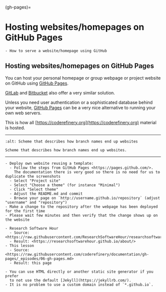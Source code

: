 (gh-pages)=

# Hosting websites/homepages on GitHub Pages

```{questions}
- How to serve a website/homepage using GitHub
```

## Hosting websites/homepages on GitHub Pages

You can host your personal homepage or group webpage
or project website on GitHub using
[GitHub Pages](https://pages.github.com/).

[GitLab](https://about.gitlab.com/features/pages/) and
[Bitbucket](https://confluence.atlassian.com/bitbucket/publishing-a-website-on-bitbucket-cloud-221449776.html)
also offer a very similar solution.

Unless you need user authentication or a sophisticated database behind your website,
[GitHub Pages](https://pages.github.com/) can be a very nice alternative
to running your own web servers.

This is how all
[https://coderefinery.org](https://coderefinery.org)
material is hosted.

---

```{figure} img/gh-pages.svg
:alt: Scheme that describes how branch names end up websites

Scheme that describes how branch names end up websites.
```

---

```{challenge} Exercise: Your own github page
- Deploy own website reusing a template:
  - Follow the steps from GitHub Pages <https://pages.github.com/>.
    The documentation there is very good so there is no need for us to duplicate the screenshots
  - Select "Project site"
  - Select "Choose a theme" (for instance "Minimal")
  - Click "Select theme"
  - Adjust the README.md and commit
  - Browse your page on `http://username.github.io/repository` (adjust "username" and "repository")
- Make a change to the repository after the webpage has been deployed for the first time
- Please wait few minutes and then verify that the change shows up on the website
```

```{callout} Real-life examples
- Research Software Hour
  - Source: <https://raw.githubusercontent.com/ResearchSoftwareHour/researchsoftwarehour.github.io/main/content/about.md>
  - Result: <https://researchsoftwarehour.github.io/about/>
- This lesson
  - Source: <https://raw.githubusercontent.com/coderefinery/documentation/gh-pages/_episodes/06-gh-pages.md>
  - Result: this page
```

```{discussion}
- You can use HTML directly or another static site generator if you prefer
  to not use the default [Jekyll](https://jekyllrb.com/).
- It is no problem to use a custom domain instead of `*.github.io`.
```
